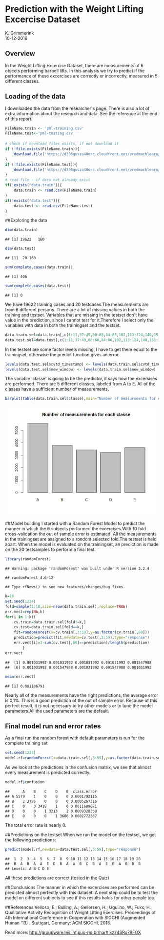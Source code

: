 # Prediction with the Weight Lifting Excercise Dataset
K. Grimmerink  
10-12-2016  

## Overview
In the Weight Lifting Excercise Dataset, there are measurements of 6 objects performing barbell lifts. In this analysis we try to predict if the performance of these excercises are correctly or incorrectly, measured in 5 different classes.


## Loading of the data
I downloaded the data from the researcher's page. There is also a lot of extra information about the research and data. See the reference at the end of this report.

```r
FileName.train <- 'pml-training.csv'
FileName.test<-'pml-testing.csv'

# check if download files exists, if not download it
if (!file.exists(FileName.train)){
    download.file('https://d396qusza40orc.cloudfront.net/predmachlearn/pml-training.csv',FileName.train)
}
if (!file.exists(FileName.test)){
    download.file('https://d396qusza40orc.cloudfront.net/predmachlearn/pml-testing.csv',FileName.test)
}
# read file - if does not already exist
if(!exists("data.train")){
    data.train <- read.csv(FileName.train)
}
if(!exists("data.test")){
    data.test <- read.csv(FileName.test)
}
```

##Exploring the data

```r
dim(data.train)
```

```
## [1] 19622   160
```

```r
dim(data.test)
```

```
## [1]  20 160
```

```r
sum(complete.cases(data.train))
```

```
## [1] 406
```

```r
sum(complete.cases(data.test))
```

```
## [1] 0
```
We have 19622 training cases and 20 testcases.The  measurements are from 6 different persons. 
There are a lot of missing values in both the training and testset. Variables that are missing in the testset don't have value in the prediction, since I cannot test for it.Therefore I select only the variables with data in both the trainingset and the testset.

```r
data.train.sel=data.train[,c(1:11,37:49,60:68,84:86,102,113:124,140,151:160)]
data.test.sel=data.test[,c(1:11,37:49,60:68,84:86,102,113:124,140,151:160)]
```
In the testset are some factor levels missing, I have to get them equal to the trainingset, otherwise the predict function gives an error.

```r
levels(data.test.sel$cvtd_timestamp) <- levels(data.train.sel$cvtd_timestamp)
levels(data.test.sel$new_window) <- levels(data.train.sel$new_window)
```
The variable 'classe' is going to be the predictor, it says how the excersises are performed. There are 5 different classes, labeled from A to E. All of the classes have a sufficient number of measurements.

```r
barplot(table(data.train.sel$classe),main="Number of measurements for each classe")
```

![](index_files/figure-html/unnamed-chunk-5-1.png)

##Model building
I started with a Random Forest Model to predict the manner in which the 6 subjects performed the excercises.With 10 fold cross-validation the out of sample error is estimated. All the measurements in the trainingset are assigned to a rondom selected fold.The testset is held apart. When the model is evaluated on the trainingset, an prediction is made on the 20 testsamples to perform a final test.

```r
library(randomForest)
```

```
## Warning: package 'randomForest' was built under R version 3.2.4
```

```
## randomForest 4.6-12
```

```
## Type rfNews() to see new features/changes/bug fixes.
```

```r
k=10
set.seed(1234)
fold=sample(1:10,size=nrow(data.train.sel),replace=TRUE)
err.vect=rep(NA,k)
for(i in 1:k){
    cv.train=data.train.sel[fold!=k,]
    cv.test=data.train.sel[fold==k,]
    fit=randomForest(x=cv.train[,3:59],y=as.factor(cv.train[,60]))
    prediction=predict(fit,newdata=cv.test[,3:59],type="response")
    err.vect[i]=1-sum(cv.test[,60]==prediction)/length(prediction)
        }
err.vect 
```

```
##  [1] 0.001031992 0.001031992 0.001031992 0.001031992 0.001547988
##  [6] 0.001031992 0.001547988 0.001031992 0.001547988 0.001031992
```

```r
mean(err.vect)
```

```
## [1] 0.001186791
```

Nearly all of the measurements have the right predictions, the average error is 0,1%. This is a good prediction of the out of sample error. Because of this perfect result, it is not necessary to try other models or to tune the model parameters.All the used parameters are the default.

## Final model run and error rates
As a final run the random forest with default parameters is run for the complete training set

```r
set.seed(1234)
model.rf=randomForest(x=data.train.sel[,3:59],y=as.factor(data.train.sel[,60]))
```
As we look at the predictions in the confusion matrix, we see that almost every measurement is predicted correctly. 

```r
model.rf$confusion
```

```
##      A    B    C    D    E  class.error
## A 5579    1    0    0    0 0.0001792115
## B    2 3795    0    0    0 0.0005267316
## C    0    3 3418    1    0 0.0011689071
## D    0    0    1 3213    2 0.0009328358
## E    0    0    0    1 3606 0.0002772387
```
The total error rate is nearly 0.


##Predictions on the testset
When we run the model on the testset, we get the following predictions:

```r
predict(model.rf,newdata=data.test.sel[,3:59],type="response")
```

```
##  1  2  3  4  5  6  7  8  9 10 11 12 13 14 15 16 17 18 19 20 
##  B  A  B  A  A  E  D  B  A  A  B  C  B  A  E  E  A  B  B  B 
## Levels: A B C D E
```
All these predictions are correct (tested in the Quiz)

##Conclusions
The manner in which the excercises are performed can be predicted almost perfectly with this dataset. A next step could be to test the model on different subjects to see if this results holds for other people too.

##References
Velloso, E.; Bulling, A.; Gellersen, H.; Ugulino, W.; Fuks, H. Qualitative Activity Recognition of Weight Lifting Exercises. Proceedings of 4th International Conference in Cooperation with SIGCHI (Augmented Human '13) . Stuttgart, Germany: ACM SIGCHI, 2013.

Read more: http://groupware.les.inf.puc-rio.br/har#ixzz4SRo78FOX
